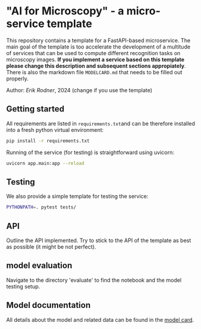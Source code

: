 # "AI for Microscopy" - a micro-service template

This repository contains a template for a 
FastAPI-based microservice. The main goal of the template is too accelerate the development
of a multitude of services that can be used to compute different recognition tasks on microscopy images. **If you implement a service based on this template please change this description and subsequent sections appropiately**. There is also the markdown file ``MODELCARD.md`` that needs to be filled out properly.

Author: *Erik Rodner*, 2024 (change if you use the template)

## Getting started

All requirements are listed in ``requirements.txt``and can be therefore
installed into a fresh python virtual environment:
```bash
pip install -r requirements.txt
```

Running of the service (for testing) is straightforward using uvicorn:
```bash
uvicorn app.main:app --reload
```

## Testing

We also provide a simple template for testing the service:
```bash
PYTHONPATH=. pytest tests/
```

## API

Outline the API implemented. Try to stick to the API of the template as best as possible (it might be not perfect).

## model evaluation
Navigate to the directory 'evaluate' to find the notebook and the model testing setup.

## Model documentation

All details about the model and related data can be found in the [model card](MODELCARD.md).